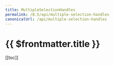 ```yaml
---
title: MultipleSelectionHandles
permalink: /8.5/api/multiple-selection-handles
canonicalUrl: /api/multiple-selection-handles
---
```


# {{ $frontmatter.title }}

[[toc]]
